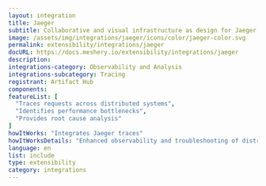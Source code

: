 ```yaml
---
layout: integration
title: Jaeger
subtitle: Collaborative and visual infrastructure as design for Jaeger
image: /assets/img/integrations/jaeger/icons/color/jaeger-color.svg
permalink: extensibility/integrations/jaeger
docURL: https://docs.meshery.io/extensibility/integrations/jaeger
description: 
integrations-category: Observability and Analysis
integrations-subcategory: Tracing
registrant: Artifact Hub
components: 
featureList: [
  "Traces requests across distributed systems",
  "Identifies performance bottlenecks",
  "Provides root cause analysis"
]
howItWorks: "Integrates Jaeger traces"
howItWorksDetails: "Enhanced observability and troubleshooting of distributed systems in Kubernetes"
language: en
list: include
type: extensibility
category: integrations
---
```

